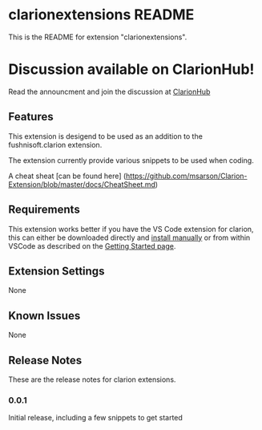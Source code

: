 # clarionextensions README

This is the README for extension "clarionextensions". 

# Discussion available on ClarionHub!

Read the announcment and join the discussion at [ClarionHub](http://clarionhub.com/t/clarion-syntax-highlighting-support-in-vscode/480)

## Features

This extension is desigend to be used as an addition to the fushnisoft.clarion extension.

The extension currently provide various snippets to be used when coding.

A cheat sheat [can be found here] (https://github.com/msarson/Clarion-Extension/blob/master/docs/CheatSheet.md)

    
## Requirements

This extension works better if you have the VS Code extension for clarion, this can either be downloaded directly and [install manually](https://code.visualstudio.com/docs/extensions/install-extension) or from within VSCode as described on the [Getting Started page](https://code.visualstudio.com/docs/editor/extension-gallery?pub=Fushnisoft&ext=Clarion).

## Extension Settings

None
## Known Issues

None

## Release Notes

These are the release notes for clarion extensions.

### 0.0.1

Initial release, including a few snippets to get started


